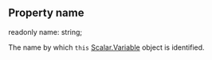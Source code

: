 ## Property name

<declaration>

<flag class="readonly">readonly</flag> name: string;

</declaration>

The name by which `this` [Scalar.Variable](reference/v/0.2.1/quantities/Scalar.Variable) object
is identified.